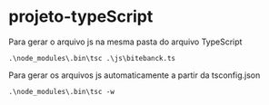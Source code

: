 # projeto-typeScript

Para gerar o arquivo js na mesma pasta do arquivo TypeScript
```console
.\node_modules\.bin\tsc .\js\bitebanck.ts
```

Para gerar os arquivos js automaticamente a partir da tsconfig.json
```console
.\node_modules\.bin\tsc -w
```
